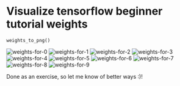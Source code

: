 # Visualize tensorflow beginner tutorial weights
```
weights_to_png()
```
![weights-for-0](https://cloud.githubusercontent.com/assets/8443692/15237157/558c1f60-1880-11e6-9d86-b5f4dc45d837.png)
![weights-for-1](https://cloud.githubusercontent.com/assets/8443692/15237158/55944fe6-1880-11e6-985e-4c425c119206.png)
![weights-for-2](https://cloud.githubusercontent.com/assets/8443692/15237159/5597b3d4-1880-11e6-943e-47a3ff45a7f7.png)
![weights-for-3](https://cloud.githubusercontent.com/assets/8443692/15237160/559d46fa-1880-11e6-9dda-0fbaf3b73b41.png)
![weights-for-4](https://cloud.githubusercontent.com/assets/8443692/15237161/55a58900-1880-11e6-8ccd-bb8724ebbd94.png)
![weights-for-5](https://cloud.githubusercontent.com/assets/8443692/15237162/55a99dc4-1880-11e6-86cd-3d0eb627df3f.png)
![weights-for-6](https://cloud.githubusercontent.com/assets/8443692/15237164/55b18bce-1880-11e6-96c1-95ade6ce129e.png)
![weights-for-7](https://cloud.githubusercontent.com/assets/8443692/15237163/55b16a72-1880-11e6-90b4-dce352b1f04d.png)
![weights-for-8](https://cloud.githubusercontent.com/assets/8443692/15237165/55ba3a58-1880-11e6-9c05-888d432f0ce2.png)
![weights-for-9](https://cloud.githubusercontent.com/assets/8443692/15237166/55c035f2-1880-11e6-9264-19418d976b8f.png)


Done as an exercise, so let me know of better ways :)!
